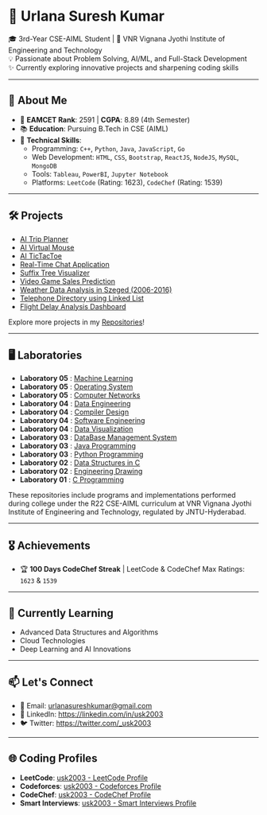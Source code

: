 # 🌟 Urlana Suresh Kumar  

🎓 3rd-Year CSE-AIML Student | 📍 VNR Vignana Jyothi Institute of Engineering and Technology  
💡 Passionate about Problem Solving, AI/ML, and Full-Stack Development  
✨ Currently exploring innovative projects and sharpening coding skills  

---

## 🚀 About Me  

- 🎯 **EAMCET Rank**: 2591 | **CGPA**: 8.89 (4th Semester)  
- 📚 **Education**: Pursuing B.Tech in CSE (AIML)  
- 💼 **Technical Skills**:  
  - Programming: `C++`, `Python`, `Java`, `JavaScript`, `Go`  
  - Web Development: `HTML`, `CSS`, `Bootstrap`, `ReactJS`, `NodeJS`, `MySQL`, `MongoDB`  
  - Tools: `Tableau`, `PowerBI`, `Jupyter Notebook`  
  - Platforms: `LeetCode` (Rating: 1623), `CodeChef` (Rating: 1539)  

---

## 🛠️ Projects  

- [AI Trip Planner](https://github.com/usk2003/AI-TripPlanner)  
- [AI Virtual Mouse](https://github.com/usk2003/AI-VirtualMouse)  
- [AI TicTacToe](https://github.com/usk2003/AI-TicTacToe)  
- [Real-Time Chat Application](https://github.com/usk2003/Real-Time-Chat-Application-Using-TCP-IP)  
- [Suffix Tree Visualizer](https://github.com/usk2003/SuffixTreeVisualizer)  
- [Video Game Sales Prediction](https://github.com/usk2003/VideoGameSalesPrediction)  
- [Weather Data Analysis in Szeged (2006-2016)](https://github.com/usk2003/WeatherDataAnalysis-Szeged)  
- [Telephone Directory using Linked List](https://github.com/usk2003/TelephoneDirectory-LinkedList)  
- [Flight Delay Analysis Dashboard](https://github.com/usk2003/FlightDelay-Dashboard)  

Explore more projects in my [Repositories](https://github.com/usk2003?tab=repositories)!  
 
---

## 🖥 Laboratories  

- **Laboratory 05** : [Machine Learning](https://github.com/usk2003/Lab-MachineLearning)
- **Laboratory 05** : [Operating System](https://github.com/usk2003/Lab-OperatingSystems)
- **Laboratory 05** : [Computer Networks](https://github.com/usk2003/Lab-ComputerNetworks)
- **Laboratory 04** : [Data Engineering](https://github.com/usk2003/Lab-DataEngineering)
- **Laboratory 04** : [Compiler Design](https://github.com/usk2003/Lab-CompilerDesign)
- **Laboratory 04** : [Software Engineering](https://github.com/usk2003/SoftwareEngineering)
- **Laboratory 04** : [Data Visualization](https://github.com/usk2003/Lab-DataVisualization)
- **Laboratory 03** : [DataBase Management System](https://github.com/usk2003/Lab-DataBaseManagementSystem)
- **Laboratory 03** : [Java Programming](https://github.com/usk2003/Lab-JavaProgramming)
- **Laboratory 03** : [Python Programming](https://github.com/usk2003/Lab-PythonProgramming)  
- **Laboratory 02** : [Data Structures in C](https://github.com/usk2003/Lab-DataStructures)
- **Laboratory 02** : [Engineering Drawing](https://github.com/usk2003/Lab-EngineeringDrawing)
- **Laboratory 01** : [C Programming](https://github.com/usk2003/Lab-CProgramming)

These repositories include programs and implementations performed during college under the R22 CSE-AIML curriculum at VNR Vignana Jyothi Institute of Engineering and Technology, regulated by JNTU-Hyderabad.  

---

## 🎖️ Achievements  

- 🏆 **100 Days CodeChef Streak** | LeetCode & CodeChef Max Ratings: `1623` & `1539`  

---

## 🌱 Currently Learning  

- Advanced Data Structures and Algorithms  
- Cloud Technologies  
- Deep Learning and AI Innovations  

---

## 📫 Let's Connect  
 
- 📧 Email: urlanasureshkumar@gmail.com  
- 💼 LinkedIn: https://linkedin.com/in/usk2003 
- 🐦 Twitter: https://twitter.com/_usk2003

---

## 🌐 Coding Profiles

- **LeetCode**: [usk2003 - LeetCode Profile](https://leetcode.com/u/usk2003/)  
- **Codeforces**: [usk2003 - Codeforces Profile](https://codeforces.com/profile/usk2003)  
- **CodeChef**: [usk2003 - CodeChef Profile](https://www.codechef.com/users/usk2003)  
- **Smart Interviews**: [usk2003 - Smart Interviews Profile](https://smartinterviews.in/profile/usk2003)  
